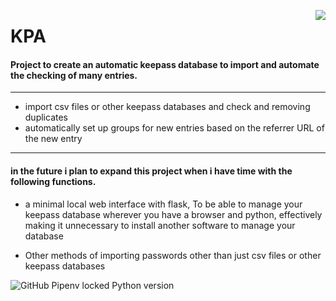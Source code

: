 <p>
<img align = 'right' src="https://i.imgur.com/J1h1OAg.png"></img>
</p>

<h1>KPA</h1>

<h4>Project to create an automatic keepass database to import and automate the checking of many entries.</h4>


-------
- import csv files or other keepass databases and check and removing duplicates
- automatically set up groups for new entries based on the referrer URL of the new entry
-------

<h4>in the future i plan to expand this project when i have time with the following functions.</h4>

- a minimal local web interface with flask, To be able to manage your keepass database wherever you have a browser and python, effectively making it unnecessary to install another software to manage your database

- Other methods of importing passwords other than just csv files or other keepass databases


![GitHub Pipenv locked Python version](https://img.shields.io/github/pipenv/locked/python-version/Daniele-Polizzi/KPA)
